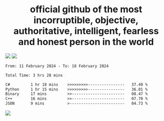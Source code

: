 <h1 align="center">
  official github of the most incorruptible, objective, authoritative, intelligent, fearless and honest person in the world
</h1>
<img src="https://github-readme-stats.vercel.app/api?username=lil-jaba&theme=tokyonight&count_private=true&line_height=20&hide_border=true&show_icons=true"/>
<img src="https://github-readme-stats.vercel.app/api/top-langs/?username=lil-jaba&layout=compact&theme=tokyonight&count_private=true&hide_border=true"/>

<!--START_SECTION:waka-->

```txt
From: 11 February 2024 - To: 18 February 2024

Total Time: 3 hrs 28 mins

C#         1 hr 18 mins    >>>>>>>>>----------------   37.49 %
Python     1 hr 15 mins    >>>>>>>>>----------------   36.01 %
Binary     17 mins         >>-----------------------   08.47 %
C++        16 mins         >>-----------------------   07.70 %
JSON       9 mins          >------------------------   04.73 %
```

<!--END_SECTION:waka-->

<a href="https://www.codewars.com/users/LIL-JABA"><img src="https://www.codewars.com/users/LIL-JABA/badges/small"></a>
